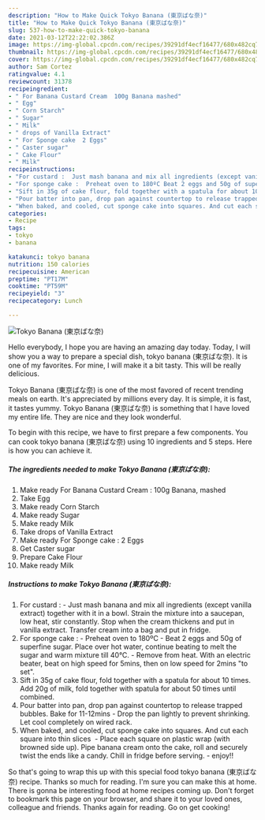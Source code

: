 ```yaml
---
description: "How to Make Quick Tokyo Banana (東京ばな奈)"
title: "How to Make Quick Tokyo Banana (東京ばな奈)"
slug: 537-how-to-make-quick-tokyo-banana
date: 2021-03-12T22:22:02.386Z
image: https://img-global.cpcdn.com/recipes/39291df4ecf16477/680x482cq70/tokyo-banana-東京ばな奈-recipe-main-photo.jpg
thumbnail: https://img-global.cpcdn.com/recipes/39291df4ecf16477/680x482cq70/tokyo-banana-東京ばな奈-recipe-main-photo.jpg
cover: https://img-global.cpcdn.com/recipes/39291df4ecf16477/680x482cq70/tokyo-banana-東京ばな奈-recipe-main-photo.jpg
author: Sam Cortez
ratingvalue: 4.1
reviewcount: 31378
recipeingredient:
- " For Banana Custard Cream  100g Banana mashed"
- " Egg"
- " Corn Starch"
- " Sugar"
- " Milk"
- " drops of Vanilla Extract"
- " For Sponge cake  2 Eggs"
- " Caster sugar"
- " Cake Flour"
- " Milk"
recipeinstructions:
- "For custard :  Just mash banana and mix all ingredients (except vanilla extract) together with it in a bowl. Strain the mixture into a saucepan, low heat, stir constantly. Stop when the cream thickens and put in vanilla extract. Transfer cream into a bag and put in fridge."
- "For sponge cake :  Preheat oven to 180ºC Beat 2 eggs and 50g of superfine sugar. Place over hot water, continue beating to melt the sugar and warm mixture till 40°C. Remove from heat. With an electric beater, beat on high speed for 5mins, then on low speed for 2mins &#34;to set&#34;."
- "Sift in 35g of cake flour, fold together with a spatula for about 10 times. Add 20g of milk, fold together with spatula for about 50 times until combined."
- "Pour batter into pan, drop pan against countertop to release trapped bubbles. Bake for 11-12mins Drop the pan lightly to prevent shrinking. Let cool completely on wired rack."
- "When baked, and cooled, cut sponge cake into squares. And cut each square into thin slices  Place each square on plastic wrap (with browned side up). Pipe banana cream onto the cake, roll and securely twist the ends like a candy. Chill in fridge before serving.  enjoy!!"
categories:
- Recipe
tags:
- tokyo
- banana

katakunci: tokyo banana 
nutrition: 150 calories
recipecuisine: American
preptime: "PT17M"
cooktime: "PT59M"
recipeyield: "3"
recipecategory: Lunch

---
```



![Tokyo Banana (東京ばな奈)](https://img-global.cpcdn.com/recipes/39291df4ecf16477/680x482cq70/tokyo-banana-東京ばな奈-recipe-main-photo.jpg)

Hello everybody, I hope you are having an amazing day today. Today, I will show you a way to prepare a special dish, tokyo banana (東京ばな奈). It is one of my favorites. For mine, I will make it a bit tasty. This will be really delicious.



Tokyo Banana (東京ばな奈) is one of the most favored of recent trending meals on earth. It's appreciated by millions every day. It is simple, it is fast, it tastes yummy. Tokyo Banana (東京ばな奈) is something that I have loved my entire life. They are nice and they look wonderful.


To begin with this recipe, we have to first prepare a few components. You can cook tokyo banana (東京ばな奈) using 10 ingredients and 5 steps. Here is how you can achieve it.

<!--inarticleads1-->

##### The ingredients needed to make Tokyo Banana (東京ばな奈):

1. Make ready  For Banana Custard Cream : 100g Banana, mashed
1. Take  Egg
1. Make ready  Corn Starch
1. Make ready  Sugar
1. Make ready  Milk
1. Take  drops of Vanilla Extract
1. Make ready  For Sponge cake : 2 Eggs
1. Get  Caster sugar
1. Prepare  Cake Flour
1. Make ready  Milk




<!--inarticleads2-->

##### Instructions to make Tokyo Banana (東京ばな奈):

1. For custard :  - Just mash banana and mix all ingredients (except vanilla extract) together with it in a bowl. Strain the mixture into a saucepan, low heat, stir constantly. Stop when the cream thickens and put in vanilla extract. Transfer cream into a bag and put in fridge.
1. For sponge cake :  - Preheat oven to 180ºC - Beat 2 eggs and 50g of superfine sugar. Place over hot water, continue beating to melt the sugar and warm mixture till 40°C. - Remove from heat. With an electric beater, beat on high speed for 5mins, then on low speed for 2mins &#34;to set&#34;.
1. Sift in 35g of cake flour, fold together with a spatula for about 10 times. Add 20g of milk, fold together with spatula for about 50 times until combined.
1. Pour batter into pan, drop pan against countertop to release trapped bubbles. Bake for 11-12mins - Drop the pan lightly to prevent shrinking. Let cool completely on wired rack.
1. When baked, and cooled, cut sponge cake into squares. And cut each square into thin slices  - Place each square on plastic wrap (with browned side up). Pipe banana cream onto the cake, roll and securely twist the ends like a candy. Chill in fridge before serving.  - enjoy!!




So that's going to wrap this up with this special food tokyo banana (東京ばな奈) recipe. Thanks so much for reading. I'm sure you can make this at home. There is gonna be interesting food at home recipes coming up. Don't forget to bookmark this page on your browser, and share it to your loved ones, colleague and friends. Thanks again for reading. Go on get cooking!
